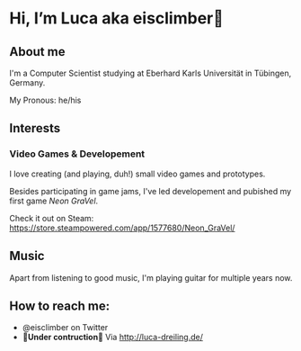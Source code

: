 # Hi, I’m Luca aka eisclimber👋

## About me
I'm a Computer Scientist studying at Eberhard Karls Universität in Tübingen, Germany.

My Pronous: he/his


## Interests

### Video Games & Developement
I love creating (and playing, duh!) small video games and prototypes. 

Besides participating in game jams, I've led developement and pubished my first game *Neon GraVel*.

Check it out on Steam: https://store.steampowered.com/app/1577680/Neon_GraVel/

## Music
Apart from listening to good music, I'm playing guitar for multiple years now.


## How to reach me:
- @eisclimber on Twitter
- 🚧**Under contruction**🚧 Via http://luca-dreiling.de/
